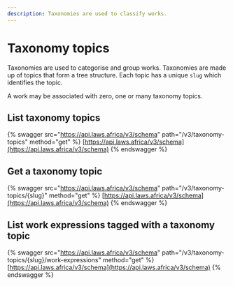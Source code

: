```yaml
---
description: Taxonomies are used to classify works.
---
```


# Taxonomy topics

Taxonomies are used to categorise and group works. Taxonomies are made up of topics that form a tree structure. Each topic has a unique `slug`  which identifies the topic.

A work may be associated with zero, one or many taxonomy topics.

## List taxonomy topics

{% swagger src="https://api.laws.africa/v3/schema" path="/v3/taxonomy-topics" method="get" %}
[https://api.laws.africa/v3/schema](https://api.laws.africa/v3/schema)
{% endswagger %}

## Get a taxonomy topic

{% swagger src="https://api.laws.africa/v3/schema" path="/v3/taxonomy-topics/{slug}" method="get" %}
[https://api.laws.africa/v3/schema](https://api.laws.africa/v3/schema)
{% endswagger %}

## List work expressions tagged with a taxonomy topic

{% swagger src="https://api.laws.africa/v3/schema" path="/v3/taxonomy-topics/{slug}/work-expressions" method="get" %}
[https://api.laws.africa/v3/schema](https://api.laws.africa/v3/schema)
{% endswagger %}

